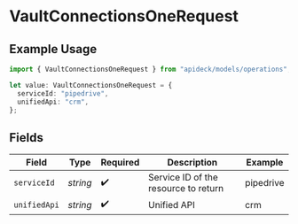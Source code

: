 # VaultConnectionsOneRequest

## Example Usage

```typescript
import { VaultConnectionsOneRequest } from "apideck/models/operations";

let value: VaultConnectionsOneRequest = {
  serviceId: "pipedrive",
  unifiedApi: "crm",
};
```

## Fields

| Field                                | Type                                 | Required                             | Description                          | Example                              |
| ------------------------------------ | ------------------------------------ | ------------------------------------ | ------------------------------------ | ------------------------------------ |
| `serviceId`                          | *string*                             | :heavy_check_mark:                   | Service ID of the resource to return | pipedrive                            |
| `unifiedApi`                         | *string*                             | :heavy_check_mark:                   | Unified API                          | crm                                  |